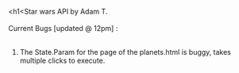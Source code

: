  <h1<Star wars API by Adam T. </h1> <br><br>
Current Bugs [updated @ 12pm] :
<br><br>
1. The State.Param for the page of the planets.html is buggy, takes multiple clicks to execute.
